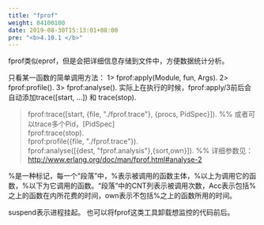 ```yaml
---
title: "fprof"
weight: 04100100
date: 2019-08-30T15:13:01+08:00
pre: "<b>4.10.1 </b>"
---
```


fprof类似eprof，但是会把详细信息存储到文件中，方便数据统计分析。

只看某一函数的简单调用方法：
1> fprof:apply(Module, fun, Args).
2> fprof:profile().
3> fprof:analyse().
实际上在执行的时候，fprof:apply/3前后会自动添加trace([start, ...]) 和 trace(stop).

> fprof:trace([start, {file, "./fprof.trace"}, {procs, PidSpec}]).  %% 或者可以trace多个Pid，[PidSpec]  
> fprof:trace(stop).  
> fprof:profile({file, "./fprof.trace"}).  
> fprof:analyse([{dest, "fprof.analysis"},{sort,own}]).  %% 详细参数见： <http://www.erlang.org/doc/man/fprof.html#analyse-2>  

%是一种标记，每一个“段落”中，%表示被调用的函数主体，%以上为调用它的函数，%以下为它调用的函数。“段落”中的CNT列表示被调用次数，Acc表示包括%之上的函数在内所花费的时间，own表示不包括%之上的函数所用的时间。

suspend表示进程挂起。
也可以将fprof这类工具卸载想监控的代码前后。
